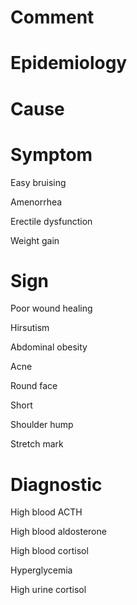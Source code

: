 # Comment

# Epidemiology

# Cause

# Symptom

Easy bruising

Amenorrhea

Erectile dysfunction

Weight gain

# Sign

Poor wound healing

Hirsutism

Abdominal obesity

Acne

Round face

Short

Shoulder hump

Stretch mark

# Diagnostic

High blood ACTH

High blood aldosterone

High blood cortisol

Hyperglycemia

High urine cortisol

